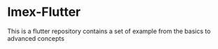 # Imex-Flutter
This is a flutter repository contains a set of example from the basics to advanced concepts
